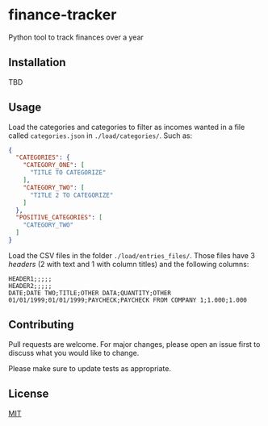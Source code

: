 # finance-tracker

Python tool to track finances over a year

## Installation

TBD

## Usage

Load the categories and categories to filter as incomes wanted in a file called `categories.json`
in `./load/categories/`. Such as:

```json
{
  "CATEGORIES": {
    "CATEGORY_ONE": [
      "TITLE TO CATEGORIZE"
    ],
    "CATEGORY_TWO": [
      "TITLE 2 TO CATEGORIZE"
    ]
  },
  "POSITIVE_CATEGORIES": [
    "CATEGORY_TWO"
  ]
}
```

Load the CSV files in the folder `./load/entries_files/`. Those files have 3 _headers_ (2 with text and 1 with column
titles) and the following columns:

```csv
HEADER1;;;;;
HEADER2;;;;;
DATE;DATE TWO;TITLE;OTHER DATA;QUANTITY;OTHER
01/01/1999;01/01/1999;PAYCHECK;PAYCHECK FROM COMPANY 1;1.000;1.000
```

## Contributing

Pull requests are welcome. For major changes, please open an issue first to discuss what you would like to change.

Please make sure to update tests as appropriate.

## License

[MIT](https://choosealicense.com/licenses/mit/)
